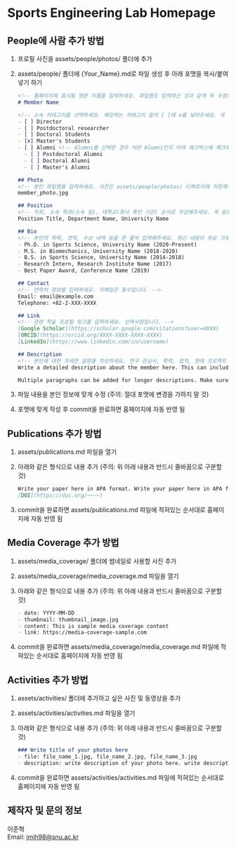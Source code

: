 # Sports Engineering Lab Homepage

## People에 사람 추가 방법

1. 프로필 사진을 assets/people/photos/ 폴더에 추가
2. assets/people/ 폴더에 {Your_Name}.md로 파일 생성 후 아래 포맷을 복사/붙여넣기 하기

    ```markdown
    <!-- 홈페이지에 표시될 영문 이름을 입력하세요. 파일명도 입력하신 것과 같게 꼭 수정해주세요. -->
    # Member Name

    <!-- 소속 카테고리를 선택하세요. 해당하는 카테고리 앞의 [ ]에 x를 넣어주세요. 꼭 하나만 선택하세요. -->
    - [ ] Director
    - [ ] Postdoctoral researcher
    - [ ] Doctoral Students
    - [x] Master's Students
    - [ ] Alumni <!-- Alumni를 선택한 경우 어떤 Alumni인지 아래 체크박스에 체크해주세요. -->
      - [ ] Postdoctoral Alumni
      - [ ] Doctoral Alumni
      - [ ] Master's Alumni

    ## Photo
    <!-- 본인 파일명을 입력하세요. 사진은 assets/people/photos/ 디렉토리에 저장해주세요. -->
    member_photo.jpg

    ## Position
    <!-- 직위, 소속 학과(소속 팀), 대학교(회사 혹인 기관) 순서로 작성해주세요. 꼭 쉼표로 구분해주세요. -->
    Position Title, Department Name, University Name

    ## Bio
    <!-- 본인의 학력, 경력, 수상 내역 등을 한 줄씩 입력해주세요. 최신 내용이 위로 가도록 작성해주세요. -->
    - Ph.D. in Sports Science, University Name (2020-Present)
    - M.S. in Biomechanics, University Name (2018-2020)
    - B.S. in Sports Science, University Name (2014-2018)
    - Research Intern, Research Institute Name (2017)
    - Best Paper Award, Conference Name (2019)

    ## Contact
    <!-- 연락처 정보를 입력하세요. 이메일은 필수입니다. -->
    Email: email@example.com
    Telephone: +82-2-XXX-XXXX

    ## Link
    <!-- 관련 학술 프로필 링크를 입력하세요. 선택사항입니다. -->
    [Google Scholar](https://scholar.google.com/citations?user=XXXX)
    [ORCID](https://orcid.org/XXXX-XXXX-XXXX-XXXX)
    [LinkedIn](https://www.linkedin.com/in/username)

    ## Description
    <!-- 본인에 대한 자세한 설명을 작성하세요. 연구 관심사, 학력, 업적, 현재 프로젝트 등을 자유롭게 포함할 수 있습니다. -->
    Write a detailed description about the member here. This can include research interests, academic background, achievements, and current projects.

    Multiple paragraphs can be added for longer descriptions. Make sure to add a blank line between paragraphs.
    ```

3. 파일 내용을 본인 정보에 맞게 수정 (주의: 절대 포맷에 변경을 가하지 말 것)
4. 포맷에 맞게 작성 후 commit을 완료하면 홈페이지에 자동 반영 됨

## Publications 추가 방법

1. assets/publications.md 파일을 열기
2. 아래와 같은 형식으로 내용 추가 (주의: 위 아래 내용과 반드시 줄바꿈으로 구분할 것)

    ```markdown
    Write your paper here in APA format. Write your paper here in APA format. Write your paper here in APA format. Write your paper here in APA format. Write your paper here in APA format.
    [DOI](https://doi.org/~~~~)
    ```

3. commit을 완료하면 assets/publications.md 파일에 적혀있는 순서대로 홈페이지에 자동 반영 됨

## Media Coverage 추가 방법

1. assets/media_coverage/ 폴더에 썸네일로 사용할 사진 추가
2. assets/media_coverage/media_coverage.md 파일을 열기
3. 아래와 같은 형식으로 내용 추가 (주의: 위 아래 내용과 반드시 줄바꿈으로 구분할 것)

    ```markdown
    - date: YYYY-MM-DD
    - thumbnail: thumbnail_image.jpg
    - content: This is sample media coverage content
    - link: https://media-coverage-sample.com
    ```

4. commit을 완료하면 assets/media_coverage/media_coverage.md 파일에 적혀있는 순서대로 홈페이지에 자동 반영 됨

## Activities 추가 방법

1. assets/activities/ 폴더에 추가하고 싶은 사진 및 동영상을 추가
2. assets/activities/activities.md 파일을 열기
3. 아래와 같은 형식으로 내용 추가 (주의: 위 아래 내용과 반드시 줄바꿈으로 구분할 것)

    ```markdown
    ### Write title of your photos here
    - file: file_name_1.jpg, file_name_2.jpg, file_name_3.jpg
    - description: write description of your photo here. write description of your photo here.
    ```

4. commit을 완료하면 assets/activities/activities.md 파일에 적혀있는 순서대로 홈페이지에 자동 반영 됨

## 제작자 및 문의 정보

이준혁  
Email: jmjh98@snu.ac.kr
